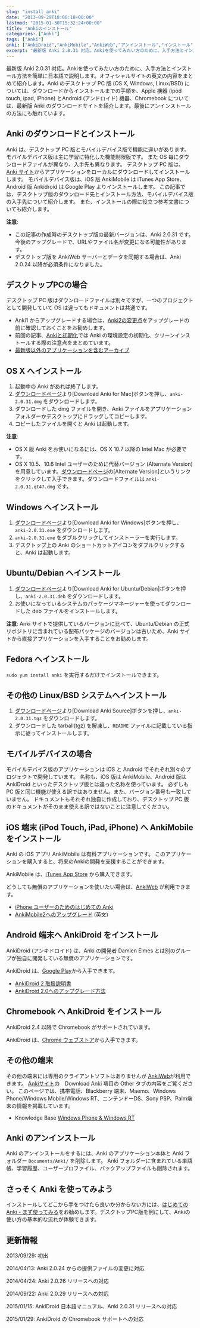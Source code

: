 ```yaml
---
slug: "install_anki"
date: "2013-09-29T18:00:18+00:00"
lastmod: "2015-01-30T15:32:24+00:00"
title: "Ankiのインストール"
categories: ["Anki"]
tags: ["Anki"]
anki: ["AnkiDroid","AnkiMobile","AnkiWeb","アンインストール","インストール","ダウンロード","メンテナンス"]
excerpt: "最新版 Anki 2.0.31 対応。Ankiを使ってみたい方のために、入手方法とインストール方法を簡単に日本語で説明します。オフィシャルサイトの英文の内容をまとめて紹介します。AnkiのデスクトップPC版(Mac, Windows, Linux/BSD)については、ダウンロードからインストールまでの手順を、Apple機器(ipod touch, ipad, iPhone)とAndroid(アンドロイド)機器、Chromebookについては、最新版Ankiのダウンロードサイトを紹介します。最後にアンインストールの方法にも触れています。"
---
```

<section id="preamble">
<p>最新版 Anki 2.0.31 対応。Ankiを使ってみたい方のために、入手方法とインストール方法を簡単に日本語で説明します。オフィシャルサイトの英文の内容をまとめて紹介します。Anki のデスクトップ PC 版 (OS X, Windows, Linux/BSD) については、ダウンロードからインストールまでの手順を、Apple 機器 (ipod touch, ipad, iPhone) とAndroid (アンドロイド) 機器、Chromebook については、最新版 Anki のダウンロードサイトを紹介します。最後にアンインストールの方法にも触れています。</p>
</section>
<section id="anki_のダウンロードとインストール">
  <div class="page-header">
    <h1>Anki のダウンロードとインストール</h1>
  </div>
<p>Anki は、デスクトップ PC 版とモバイルデバイス版で機能に違いがあります。
モバイルデバイス版は主に学習に特化した機能制限版です。
また OS 毎にダウンロードファイルが異なり、入手先も異なります。
デスクトップ PC 版は、<a target="new" href="http://ankisrs.net/">Anki サイト</a>からアプリケーションをローカルにダウンロードしてインストールします。
モバイルデバイス版は、iOS 版 AnkiMobile は iTunes App Store、Android 版 Ankidroid は Google Play よりインストールします。
この記事では、デスクトップ版のダウンロード先とインストール方法、モバイルデバイス版の入手先について紹介します。
また、インストールの際に役立つ参考文書についても紹介します。</p>
<p><strong>注意</strong>:</p>
<ul>
<li>
この記事の作成時のデスクトップ版の最新バージョンは、Anki 2.0.31 です。今後のアップグレードで、URLやファイル名が変更になる可能性があります。
</li>
<li>
デスクトップ版を AnkiWeb サーバーとデータを同期する場合は、Anki 2.0.24 以降が必須条件になりました。
</li>
</ul>
</section>
<section id="デスクトップpcの場合">
  <div class="page-header">
    <h1>デスクトップPCの場合</h1>
  </div>
<p>デスクトップ PC 版はダウンロードファイルは別々ですが、一つのプロジェクトとして開発していて OS は違ってもドキュメントは共通です。</p>
<ul>
<li>
Anki1 からアップグレードする場合は、<a href="/changeinanki2/#v2">Anki2の変更点</a>をアップグレードの前に確認しておくことをお勧めします。
</li>
<li>
前回の記事、<a href="/anki_reset/">Ankiと初期化</a>では Anki の環境設定の初期化、クリーンインストールする際の注意点をまとめています。
</li>
<li>
<a target="new" href="http://ankisrs.net/download/mirror/">最新版以外のアプリケーションを含むアーカイブ</a>
</li>
</ul>
<h2 id="os_x_へインストール">OS X へインストール</h2>
<ol>
<li>
起動中の Anki があれば終了します。
</li>
<li>
<a target="new" href="http://ankisrs.net/#mac">ダウンロードページ</a>より[Download Anki for Mac]ボタンを押し、<code>anki-2.0.31.dmg</code> をダウンロードします。
</li>
<li>
ダウンロードした dmg ファイルを開き、Anki ファイルをアプリケーションフォルダーかデスクトップにドラッグしてコピーします。
</li>
<li>
コピーしたファイルを開くと Anki は起動します。
</li>
</ol>
<p><strong>注意</strong>:</p>
<ul>
<li>
OS X 版 Anki をお使いになるには、OS X 10.7 以降の Intel Mac が必要です。
</li>
<li>
OS X 10.5、10.6 Intel ユーザーのために代替バージョン (Alternate Version) を用意しています。<a target="new" href="http://ankisrs.net/#mac">ダウンロードページ</a>の[Alternate Version]というリンクをクリックして入手できます。ダウンロードファイルは <code>anki-2.0.31.qt47.dmg</code> です。
</li>
</ul>
<h2 id="windows_へインストール">Windows へインストール</h2>
<ol>
<li>
<a target="new" href="http://ankisrs.net/#windows">ダウンロードページ</a>より[Download Anki for Windows]ボタンを押し、<code>anki-2.0.31.exe</code> をダウンロードします。
</li>
<li>
<code>anki-2.0.31.exe</code> をダブルクリックしてインストーラーを実行します。
</li>
<li>
デスクトップ上の Anki のショートカットアイコンをダブルクリックすると、Anki は起動します。
</li>
</ol>
<h2 id="ubuntu_debian_へインストール">Ubuntu/Debian へインストール</h2>
<ol>
<li>
<a target="new" href="http://ankisrs.net/#linux">ダウンロードページ</a>より[Download Anki for Ubuntu/Debian]ボタンを押し、<code>anki-2.0.31.deb</code> をダウンロードします。
</li>
<li>
お使いになっているシステムのパッケージマネージャーを使ってダウンロードした deb ファイルをインストールします。
</li>
</ol>
<p><strong>注意</strong>: Anki サイトで提供しているバージョンに比べて、Ubuntu/Debian の正式リポジトリに含まれている配布パッケージのバージョンは古いため、Anki サイトから直接アプリケーションを入手することをお勧めします。</p>
<h2 id="fedora_へインストール">Fedora へインストール</h2>
<p><code>sudo yum install anki</code> を実行するだけでインストールできます。</p>
<h2 id="その他の_linux_bsd_システムへインストール">その他の Linux/BSD システムへインストール</h2>
<ol>
<li>
<a target="new" href="http://ankisrs.net/#linux">ダウンロードページ</a>より[Download Anki Source]ボタンを押し、<code>anki-2.0.31.tgz</code> をダウンロードします。
</li>
<li>
ダウンロードした tarball(tgz) を解凍し、<code>README</code> ファイルに記載している指示に従ってインストールします。
</li>
</ol>
</section>
<section id="モバイルデバイスの場合">
  <div class="page-header">
    <h1>モバイルデバイスの場合</h1>
  </div>
<p>モバイルデバイス版のアプリケーションは iOS と Android でそれぞれ別々のプロジェクトで開発しています。
名称も、iOS 版は AnkiMobile、Android 版は AnkiDroid といったデスクトップ版とは違った名称を使っています。
必ずしも PC 版と同じ機能が使える訳ではありません。また、バージョン番号も一致していません。
ドキュメントもそれぞれ独自に作成しており、デスクトップ PC 版のドキュメントがそのまま使える訳ではないことに注意してください。</p>
<h2 id="ios_端末_ipod_touch_ipad_iphone_へ_ankimobile_をインストール">iOS 端末 (iPod Touch, iPad, iPhone) へ AnkiMobile をインストール</h2>
<p>Anki の iOS アプリ AnkiMobile は有料アプリケーションです。
このアプリケーションを購入すると、将来のAnkiの開発を支援することができます。</p>
<p>AnkiMobile は、<a target="new" href="https://itunes.apple.com/jp/app/ankimobile-flashcards/id373493387?mt=8&amp;uo=4&amp;at=11lGoS">iTunes App Store</a> から購入できます。</p>
<p>どうしても無償のアプリケーションを使いたい場合は、<a target="new" href="https://ankiweb.net/">AnkiWeb</a> が利用できます。</p>
<ul>
<li>
<a href="/how-to-use-ankimobile/">iPhone ユーザーのためのはじめての Anki</a>
</li>
<li>
<a target="new" href="http://ankisrs.net/docs/am-upgrade.html">AnkiMobile2へのアップグレード</a> (英文)
</li>
</ul>
<h2 id="android_端末へ_ankidroid_をインストール">Android 端末へ AnkiDroid をインストール</h2>
<p>AnkiDroid (アンキドロイド) は、Anki の開発者 Damien Elmes とは別のグループが独自に開発している無償のアプリケーションです。</p>
<p>AnkiDroid は、<a target="new" href="https://play.google.com/store/apps/details?id=com.ichi2.anki">Google Play</a>から入手できます。</p>
<ul>
<li>
<a target="new" href="https://ankidroid.org/docs/manual-ja.html">AnkiDroid 2 取扱説明書</a>
</li>
<li>
<a target="new" href="http://code.google.com/p/ankidroid/wiki/Upgrading?wl=ja">AnkiDroid 2.0へのアップグレード方法</a>
</li>
</ul>
<h2 id="chromebook_へ_ankidroid_をインストール">Chromebook へ AnkiDroid をインストール</h2>
<p>AnkiDroid 2.4 以降で Chromebook がサポートされています。</p>
<p>AnkiDroid は、<a target="new" href="https://chrome.google.com/webstore/detail/ankidroid/ckmbkodkbmkmdjdimeiddeljndcneifo">Chrome ウェブストア</a>から入手できます。</p>
<h2 id="その他の端末">その他の端末</h2>
<p>その他の端末には専用のクライアントソフトはありませんが <a target="new" href="https://ankiweb.net/">AnkiWeb</a>が利用できます。
<a target="new" href="http://ankisrs.net/#other">Ankiサイト</a>の　Download Anki 項目の Other タブの内容をご覧ください。
このページでは、携帯電話、Blackberry 端末、Maemo、Windows Phone/Windows Mobile/Windows RT、ニンテンドーDS、Sony PSP、Palm端末の情報を掲載しています。</p>
<ul>
<li>
Knowledge Base <a target="new" href="https://anki.tenderapp.com/kb/anki-ecosystem/windows-phone-windows-rt">Windows Phone &amp; Windows RT</a>
</li>
</ul>
</section>
<section id="anki_のアンインストール">
  <div class="page-header">
    <h1>Anki のアンインストール</h1>
  </div>
<p>Anki のアンインストールをするには、Anki のアプリケーション本体と Anki フォルダー <code>Documents/Anki/</code> を削除します。
Anki フォルダーに含まれている単語帳、学習履歴、ユーザープロファイル、バックアップファイルも削除されます。</p>
</section>
<section id="さっそく_anki_を使ってみよう">
  <div class="page-header">
    <h1>さっそく Anki を使ってみよう</h1>
  </div>
<p>インストールしてどこから手をつけたら良いか分からない方には、<a href="/how-to-anki/">はじめてのAnki - まず使ってみる</a>をお勧めします。デスクトップPC版を例にして、Ankiの使い方の基本的な流れが体験できます。</p>
</section>
<section id="更新情報">
  <div class="page-header">
    <h1>更新情報</h1>
  </div>
<p>2013/09/29: 初出</p>
<p>2014/04/13: Anki 2.0.24 からの提供ファイルの変更に対応</p>
<p>2014/04/24: Anki 2.0.26 リリースへの対応</p>
<p>2014/09/22: Anki 2.0.29 リリースへの対応</p>
<p>2015/01/15: AnkiDroid 日本語マニュアル、Anki 2.0.31 リリースへの対応</p>
<p>2015/01/29: AnkiDroid の Chromebook サポートへの対応</p>
</section>


